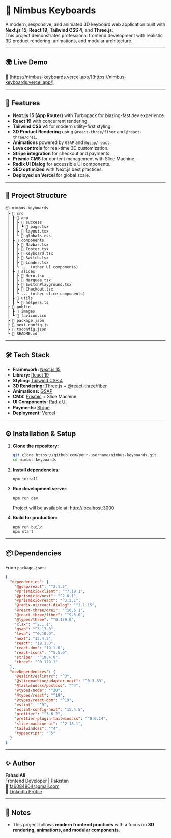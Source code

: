 # 🎹 Nimbus Keyboards

A modern, responsive, and animated 3D keyboard web application built with **Next.js 15**, **React 19**, **Tailwind CSS 4**, and **Three.js**.  
This project demonstrates professional frontend development with realistic 3D product rendering, animations, and modular architecture.

---

## 🌍 Live Demo

🔗 [https://nimbus-keyboards.vercel.app/](https://nimbus-keyboards.vercel.app/)

---

## 🚀 Features

- **Next.js 15 (App Router)** with Turbopack for blazing-fast dev experience.
- **React 19** with concurrent rendering.
- **Tailwind CSS v4** for modern utility-first styling.
- **3D Product Rendering** using `@react-three/fiber` and `@react-three/drei`.
- **Animations** powered by `GSAP` and `@gsap/react`.
- **Leva controls** for real-time 3D customization.
- **Stripe integration** for checkout and payments.
- **Prismic CMS** for content management with Slice Machine.
- **Radix UI Dialog** for accessible UI components.
- **SEO optimized** with Next.js best practices.
- **Deployed on Vercel** for global scale.

---

## 📂 Project Structure

```
📦 nimbus-keyboards
 ┣ 📂 src
 ┃ ┣ 📂 app
 ┃ ┃ ┣ 📂 success
 ┃ ┃ ┃ ┗ 📜 page.tsx
 ┃ ┃ ┣ 📜 layout.tsx
 ┃ ┃ ┗ 📜 globals.css
 ┃ ┣ 📂 components
 ┃ ┃ ┣ 📜 Navbar.tsx
 ┃ ┃ ┣ 📜 Footer.tsx
 ┃ ┃ ┣ 📜 Keyboard.tsx
 ┃ ┃ ┣ 📜 Switch.tsx
 ┃ ┃ ┣ 📜 Loader.tsx
 ┃ ┃ ┗ ... (other UI components)
 ┃ ┣ 📂 slices
 ┃ ┃ ┣ 📜 Hero.tsx
 ┃ ┃ ┣ 📜 Marquee.tsx
 ┃ ┃ ┣ 📜 SwitchPlayground.tsx
 ┃ ┃ ┣ 📜 Checkout.tsx
 ┃ ┃ ┗ ... (other slice components)
 ┃ ┣ 📂 utils
 ┃ ┃ ┗ 📜 helpers.ts
 ┣ 📂 public
 ┃ ┣ 📂 images
 ┃ ┗ 📜 favicon.ico
 ┣ 📜 package.json
 ┣ 📜 next.config.js
 ┣ 📜 tsconfig.json
 ┗ 📜 README.md
```

---

## 🛠 Tech Stack

- **Framework:** [Next.js 15](https://nextjs.org/)
- **Library:** [React 19](https://react.dev/)
- **Styling:** [Tailwind CSS 4](https://tailwindcss.com/)
- **3D Rendering:** [Three.js](https://threejs.org/) + [@react-three/fiber](https://docs.pmnd.rs/react-three-fiber/getting-started/introduction)
- **Animations:** [GSAP](https://gsap.com/)
- **CMS:** [Prismic](https://prismic.io/) + Slice Machine
- **UI Components:** [Radix UI](https://www.radix-ui.com/)
- **Payments:** [Stripe](https://stripe.com/)
- **Deployment:** [Vercel](https://vercel.com/)

---

## ⚙️ Installation & Setup

1. **Clone the repository:**

   ```bash
   git clone https://github.com/your-username/nimbus-keyboards.git
   cd nimbus-keyboards
   ```

2. **Install dependencies:**

   ```bash
   npm install
   ```

3. **Run development server:**

   ```bash
   npm run dev
   ```

   Project will be available at: [http://localhost:3000](http://localhost:3000)

4. **Build for production:**

   ```bash
   npm run build
   npm start
   ```

---

## 📦 Dependencies

From `package.json`:

```json
{
  "dependencies": {
    "@gsap/react": "^2.1.2",
    "@prismicio/client": "^7.19.1",
    "@prismicio/next": "^2.0.1",
    "@prismicio/react": "^3.2.1",
    "@radix-ui/react-dialog": "^1.1.15",
    "@react-three/drei": "^10.6.1",
    "@react-three/fiber": "^9.3.0",
    "@types/three": "^0.179.0",
    "clsx": "^2.1.1",
    "gsap": "^3.13.0",
    "leva": "^0.10.0",
    "next": "15.4.5",
    "react": "19.1.0",
    "react-dom": "19.1.0",
    "react-icons": "^5.5.0",
    "stripe": "^18.4.0",
    "three": "^0.179.1"
  },
  "devDependencies": {
    "@eslint/eslintrc": "^3",
    "@slicemachine/adapter-next": "^0.3.83",
    "@tailwindcss/postcss": "^4",
    "@types/node": "^20",
    "@types/react": "^19",
    "@types/react-dom": "^19",
    "eslint": "^9",
    "eslint-config-next": "15.4.5",
    "prettier": "^3.6.2",
    "prettier-plugin-tailwindcss": "^0.6.14",
    "slice-machine-ui": "^2.18.1",
    "tailwindcss": "^4",
    "typescript": "^5"
  }
}
```

---

## ✨ Author

**Fahad Ali**  
Frontend Developer | Pakistan  
📧 [fa6084904@gmail.com](mailto:fa6084904@gmail.com)  
🔗 [LinkedIn Profile](https://www.linkedin.com/in/fahad-ali-759700369/)

---

## 📌 Notes

- This project follows **modern frontend practices** with a focus on **3D rendering, animations, and modular components**.
